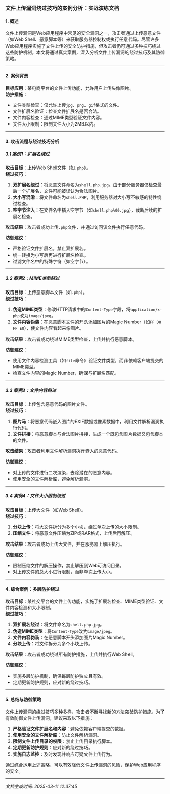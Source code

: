 ### 文件上传漏洞绕过技巧的案例分析：实战演练文档

#### 1. 概述
文件上传漏洞是Web应用程序中常见的安全漏洞之一，攻击者通过上传恶意文件（如Web Shell、恶意脚本等）来获取服务器控制权或执行任意代码。尽管许多Web应用程序实施了文件上传的安全防护措施，但攻击者仍可通过多种技巧绕过这些防护机制。本文将通过真实案例，深入分析文件上传漏洞的绕过技巧及其防御策略。

---

#### 2. 案例背景
**目标应用**：某电商平台的文件上传功能，允许用户上传头像图片。  
**防护措施**：  
- 文件类型检查：仅允许上传`jpg`、`png`、`gif`格式的文件。  
- 文件扩展名验证：检查文件扩展名是否合法。  
- 文件内容检查：通过MIME类型验证文件内容。  
- 文件大小限制：限制文件大小为2MB以内。

---

#### 3. 攻击流程与绕过技巧分析

##### 3.1 案例1：扩展名绕过
**攻击目标**：上传Web Shell文件（如`.php`）。  
**绕过技巧**：  
1. **双扩展名绕过**：将恶意文件命名为`shell.php.jpg`。由于部分服务器仅检查最后一个扩展名，文件可能被误认为合法图片。  
2. **大小写混淆**：将文件命名为`shell.PHP`，利用服务器对大小写不敏感的特性绕过检查。  
3. **空字节注入**：在文件名中插入空字节（如`shell.php%00.jpg`），截断后续的扩展名检查。

**攻击结果**：攻击者成功上传`.php`文件，并通过访问该文件执行任意代码。

**防御建议**：  
- 严格验证文件扩展名，禁止双扩展名。  
- 统一转换为小写后再进行扩展名检查。  
- 过滤文件名中的特殊字符（如空字节）。

---

##### 3.2 案例2：MIME类型绕过
**攻击目标**：上传恶意脚本文件（如`.php`）。  
**绕过技巧**：  
1. **伪造MIME类型**：修改HTTP请求中的`Content-Type`字段，将`application/x-php`改为`image/jpeg`。  
2. **文件内容伪装**：在恶意脚本文件的开头添加图片的Magic Number（如`FF D8 FF E0`），使文件内容看起来像图片。

**攻击结果**：攻击者成功绕过MIME类型检查，上传并执行恶意脚本。

**防御建议**：  
- 使用文件内容检测工具（如`file`命令）验证文件类型，而非依赖客户端提交的MIME类型。  
- 检查文件内容的Magic Number，确保与扩展名匹配。

---

##### 3.3 案例3：文件内容绕过
**攻击目标**：上传包含恶意代码的图片文件。  
**绕过技巧**：  
1. **图片马**：将恶意代码嵌入图片的EXIF数据或像素数据中，利用文件解析漏洞执行代码。  
2. **文件拼接**：将恶意脚本与合法图片拼接，生成一个既包含图片数据又包含脚本的文件。

**攻击结果**：攻击者利用文件解析漏洞执行嵌入的恶意代码。

**防御建议**：  
- 对上传的文件进行二次渲染，去除潜在的恶意内容。  
- 使用安全的文件解析库，避免解析漏洞。

---

##### 3.4 案例4：文件大小限制绕过
**攻击目标**：上传大文件（如Web Shell）。  
**绕过技巧**：  
1. **分块上传**：将大文件拆分为多个小块，绕过单次上传的大小限制。  
2. **压缩文件**：将恶意文件压缩为ZIP或RAR格式，上传后再解压。

**攻击结果**：攻击者成功上传大文件，并在服务器上解压执行。

**防御建议**：  
- 限制压缩文件的解压操作，禁止解压到Web可访问目录。  
- 对上传文件的总大小进行限制，而非单次上传大小。

---

#### 4. 综合案例：多层防护绕过
**攻击目标**：某社交平台的文件上传功能，实施了扩展名检查、MIME类型验证、文件内容检测和大小限制。  
**绕过技巧**：  
1. **双扩展名绕过**：将文件命名为`shell.php.jpg`。  
2. **伪造MIME类型**：将`Content-Type`改为`image/jpeg`。  
3. **文件内容伪装**：在恶意脚本开头添加图片Magic Number。  
4. **分块上传**：将文件拆分为多个小块上传。

**攻击结果**：攻击者成功绕过所有防护措施，上传并执行Web Shell。

**防御建议**：  
- 实施多层防护机制，确保每层防护独立且有效。  
- 定期更新防护规则，应对新的绕过技巧。

---

#### 5. 总结与防御策略
文件上传漏洞的绕过技巧多种多样，攻击者不断寻找新的方法突破防护措施。为了有效防御文件上传漏洞，建议采取以下措施：  
1. **严格验证文件扩展名和内容**：避免依赖客户端提交的数据。  
2. **使用安全的文件解析库**：防止文件解析漏洞。  
3. **限制文件上传目录的权限**：禁止上传目录执行脚本。  
4. **定期更新防护规则**：应对新的绕过技巧。  
5. **实施日志监控**：及时发现并响应可疑文件上传行为。

通过综合运用上述策略，可以有效降低文件上传漏洞的风险，保护Web应用程序的安全。

---

*文档生成时间: 2025-03-11 12:37:45*
